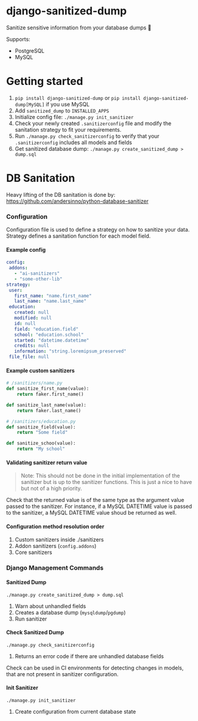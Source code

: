 # django-sanitized-dump
Sanitize sensitive information from your database dumps 💩

Supports:
- PostgreSQL
- MySQL

# Getting started

1. `pip install django-sanitized-dump` or `pip install django-sanitized-dump[MySQL]` if you use MySQL
2. Add `sanitized_dump` to `INSTALLED_APPS`
3. Initialize config file: `./manage.py init_sanitizer`
4. Check your newly created `.sanitizerconfig` file and modify the sanitation strategy to fit your requirements.
5. Run `./manage.py check_sanitizerconfig` to verify that your `.sanitizerconfig` includes all models and fields
6. Get sanitized database dump: `./manage.py create_sanitized_dump > dump.sql`

# DB Sanitation

Heavy lifting of the DB sanitation is done by: https://github.com/andersinno/python-database-sanitizer

### Configuration

Configuration file is used to define a strategy on how to sanitize your data. Strategy defines a sanitation function for each model field.

#### Example config
```yaml
config:
 addons:
   - "ai-sanitizers"
   - "some-other-lib"
strategy:
 user:
   first_name: "name.first_name"
   last_name: "name.last_name"
 education:
   created: null
   modified: null
   id: null
   field: "education.field"
   school: "education.school"
   started: "datetime.datetime"
   credits: null
   information: "string.loremipsum_preserved"
 file_file: null
```

#### Example custom sanitizers
```python
# /sanitizers/name.py
def sanitize_first_name(value):
    return faker.first_name()

def sanitize_last_name(value):
    return faker.last_name()

# /sanitizers/education.py
def sanitize_field(value):
    return "Some field"

def sanitize_schoo(value):
    return "My school"
```

#### Validating sanitizer return value

> Note: This should not be done in the initial implementation of the sanitizer but is up to the sanitizer functions. This is just a nice to have but not of a high priority.

Check that the returned value is of the same type as the argument value passed to the sanitizer.
For instance, if a MySQL DATETIME value is passed to the sanitizer, a MySQL DATETIME value shoud be returned as well.


#### Configuration method resolution order

1. Custom sanitizers inside ./sanitizers
2. Addon sanitizers (`config.addons`)
3. Core sanitizers

### Django Management Commands

#### Sanitized Dump

`./manage.py create_sanitized_dump > dump.sql`

1. Warn about unhandled fields
2. Creates a database dump (`mysqldump`/`pgdump`)
3. Run sanitizer


#### Check Sanitized Dump

`./manage.py check_sanitizerconfig`

1. Returns an error code if there are unhandled database fields

Check can be used in CI environments for detecting changes in models, that are not present in
sanitizer configuration.


#### Init Sanitizer

`./manage.py init_sanitizer`

1. Create configuration from current database state
